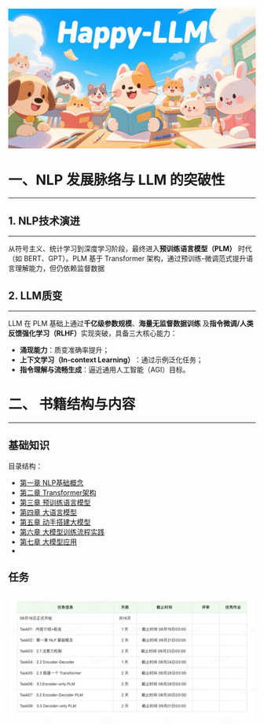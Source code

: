 ![](inbox/Pasted%20image%2020250821094114.png)
# 一、NLP 发展脉络与 LLM 的突破性
---

## 1. NLP技术演进
---

从符号主义、统计学习到深度学习阶段，最终进入 ​**预训练语言模型（PLM）​**​ 时代（如 BERT、GPT）。PLM 基于 Transformer 架构，通过预训练-微调范式提升语言理解能力，但仍依赖监督数据

## 2. LLM质变
---

LLM 在 PLM 基础上通过 ​**千亿级参数规模**、**海量无监督数据训练**​ 及 ​**指令微调/人类反馈强化学习（RLHF）​**​ 实现突破，具备三大核心能力：
- **涌现能力**​：质变准确率提升；
- **上下文学习（In-context Learning）​**​：通过示例泛化任务；
- **指令理解与流畅生成**​：逼近通用人工智能（AGI）目标。


# 二、 书籍结构与内容
---

## 基础知识
目录结构：
- [第一章 NLP基础概念](chapter1/第一章%20NLP基础概念.md)
- [第二章 Transformer架构](chapter2/第二章%20Transformer架构.md)
- [第三章 预训练语言模型](chapter3/第三章%20预训练语言模型.md)
- [第四章 大语言模型](chapter4/第四章%20大语言模型.md)
- [第五章 动手搭建大模型](chapter5/第五章%20动手搭建大模型.md)
- [第六章 大模型训练流程实践](chapter6/第六章%20大模型训练流程实践.md)
- [第七章 大模型应用](chapter7/第七章%20大模型应用.md)
- 

## 任务
![](inbox/42c3ed95ee69120a3fa9b6a67e8553e9.jpg)